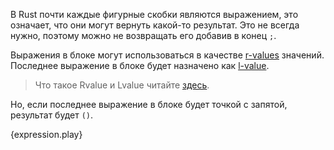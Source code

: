 В Rust почти каждые фигурные скобки являются выражением, это означает, 
что они могут вернуть какой-то результат. Это не всегда нужно, поэтому можно 
не возвращать его добавив в конец `;`.

Выражения в блоке могут использоваться в качестве [r-values](https://en.wikipedia.org/wiki/Value_%28computer_science%29#lrvalue) значений.
Последнее выражение в блоке будет назначено как [l-value](https://en.wikipedia.org/wiki/Value_%28computer_science%29#lrvalue).
> Что такое Rvalue и Lvalue читайте [здесь](http://msdn.microsoft.com/ru-ru/library/f90831hc.aspx).

Но, если последнее выражение в блоке будет точкой с запятой, результат будет `()`.

{expression.play}
